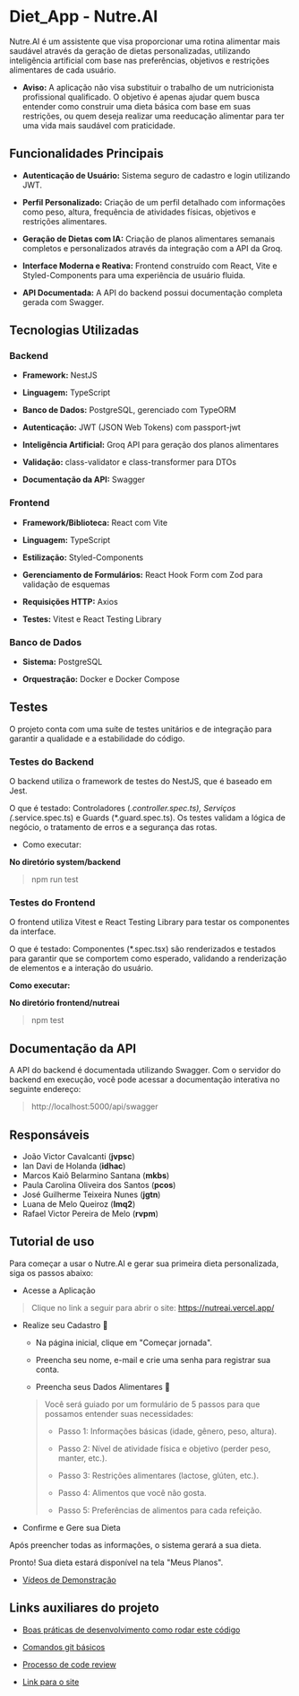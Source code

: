 # Diet_App - Nutre.AI

Nutre.AI é um assistente que visa proporcionar uma rotina alimentar mais saudável através da geração de dietas personalizadas, utilizando inteligência artificial com base nas preferências, objetivos e restrições alimentares de cada usuário.

- **Aviso:** A aplicação não visa substituir o trabalho de um nutricionista profissional qualificado. O objetivo é apenas ajudar quem busca entender como construir uma dieta básica com base em suas restrições, ou quem deseja realizar uma reeducação alimentar para ter uma vida mais saudável com praticidade.

## Funcionalidades Principais

- **Autenticação de Usuário:** Sistema seguro de cadastro e login utilizando JWT.

- **Perfil Personalizado:** Criação de um perfil detalhado com informações como peso, altura, frequência de atividades físicas, objetivos e restrições alimentares.

- **Geração de Dietas com IA:** Criação de planos alimentares semanais completos e personalizados através da integração com a API da Groq.

- **Interface Moderna e Reativa:** Frontend construído com React, Vite e Styled-Components para uma experiência de usuário fluida.

- **API Documentada:** A API do backend possui documentação completa gerada com Swagger.

## Tecnologias Utilizadas

### **Backend**

- **Framework:** NestJS

- **Linguagem:** TypeScript

- **Banco de Dados:** PostgreSQL, gerenciado com TypeORM

- **Autenticação:** JWT (JSON Web Tokens) com passport-jwt

- **Inteligência Artificial:** Groq API para geração dos planos alimentares

- **Validação:** class-validator e class-transformer para DTOs

- **Documentação da API:** Swagger

### **Frontend**

- **Framework/Biblioteca:** React com Vite

- **Linguagem:** TypeScript

- **Estilização:** Styled-Components

- **Gerenciamento de Formulários:** React Hook Form com Zod para validação de esquemas

- **Requisições HTTP:** Axios

- **Testes:** Vitest e React Testing Library

### **Banco de Dados**

- **Sistema:** PostgreSQL

- **Orquestração:** Docker e Docker Compose


## Testes

O projeto conta com uma suíte de testes unitários e de integração para garantir a qualidade e a estabilidade do código.

### **Testes do Backend**
O backend utiliza o framework de testes do NestJS, que é baseado em Jest.

O que é testado: Controladores (*.controller.spec.ts), Serviços (*.service.spec.ts) e Guards (*.guard.spec.ts). Os testes validam a lógica de negócio, o tratamento de erros e a segurança das rotas.

- Como executar:

**No diretório system/backend**
> npm run test

### **Testes do Frontend**

O frontend utiliza Vitest e React Testing Library para testar os componentes da interface.

O que é testado: Componentes (*.spec.tsx) são renderizados e testados para garantir que se comportem como esperado, validando a renderização de elementos e a interação do usuário.

**Como executar:**

**No diretório frontend/nutreai**
>npm test

## Documentação da API

A API do backend é documentada utilizando Swagger. Com o servidor do backend em execução, você pode acessar a documentação interativa no seguinte endereço:

> http://localhost:5000/api/swagger

## Responsáveis

- João Victor Cavalcanti (**jvpsc**)
- Ian Davi de Holanda (**idhac**)
- Marcos Kaiô Belarmino Santana (**mkbs**)
- Paula Carolina Oliveira dos Santos (**pcos**)
- José Guilherme Teixeira Nunes (**jgtn**)
- Luana de Melo Queiroz (**lmq2**)
- Rafael Victor Pereira de Melo (**rvpm**)

## Tutorial de uso

Para começar a usar o Nutre.AI e gerar sua primeira dieta personalizada, siga os passos abaixo:

- Acesse a Aplicação 

> Clique no link a seguir para abrir o site: https://nutreai.vercel.app/

- Realize seu Cadastro 📝

    - Na página inicial, clique em "Começar jornada".

    - Preencha seu nome, e-mail e crie uma senha para registrar sua conta.

    - Preencha seus Dados Alimentares 🍎

    > Você será guiado por um formulário de 5 passos para que possamos entender suas necessidades:
    >
    > - Passo 1: Informações básicas (idade, gênero, peso, altura).
    >
    > - Passo 2: Nível de atividade física e objetivo (perder peso, manter, etc.).
    >
    > - Passo 3: Restrições alimentares (lactose, glúten, etc.).
    >
    > - Passo 4: Alimentos que você não gosta.
    >
    > - Passo 5: Preferências de alimentos para cada refeição.

- Confirme e Gere sua Dieta 

Após preencher todas as informações, o sistema gerará a sua dieta.

Pronto! Sua dieta estará disponível na tela "Meus Planos".

- [Vídeos de Demonstração](https://www.youtube.com/watch?v=upPnV8yhURs&ab_channel=JoaoVictorPereiraSilvestreCavalcanti)

## Links auxiliares do projeto

- [Boas práticas de desenvolvimento como rodar este código](contributing.md)

- [Comandos git básicos](auxiliarReadmes/gitCommands.md)

- [Processo de code review](CODE_REVIEW.md)

- [Link para o site](https://nutreai.vercel.app/)
